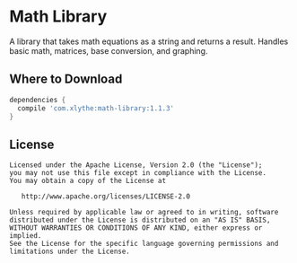 Math Library
============

A library that takes math equations as a string and returns a result.
Handles basic math, matrices, base conversion, and graphing.


Where to Download
-----------------
```groovy
dependencies {
  compile 'com.xlythe:math-library:1.1.3'
}
```

License
-------

    Licensed under the Apache License, Version 2.0 (the "License");
    you may not use this file except in compliance with the License.
    You may obtain a copy of the License at

       http://www.apache.org/licenses/LICENSE-2.0

    Unless required by applicable law or agreed to in writing, software
    distributed under the License is distributed on an "AS IS" BASIS,
    WITHOUT WARRANTIES OR CONDITIONS OF ANY KIND, either express or implied.
    See the License for the specific language governing permissions and
    limitations under the License.
